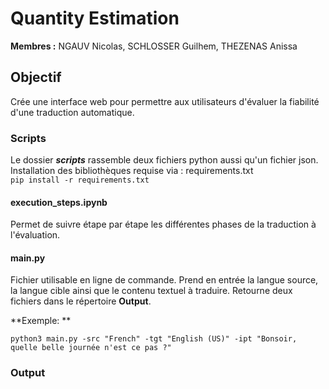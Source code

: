 # Quantity Estimation

**Membres :** NGAUV Nicolas, SCHLOSSER Guilhem, THEZENAS Anissa

## Objectif

Crée une interface web pour permettre aux utilisateurs d'évaluer la fiabilité d'une traduction automatique.

### Scripts

Le dossier ***scripts*** rassemble deux fichiers python aussi qu'un fichier json.  
Installation des bibliothèques requise via : requirements.txt  
```pip install -r requirements.txt```

#### execution_steps.ipynb
Permet de suivre étape par étape les différentes phases de la traduction à l'évaluation.

#### main.py
Fichier utilisable en ligne de commande. Prend en entrée la langue source, la langue cible ainsi que le contenu textuel à traduire. Retourne deux fichiers dans le répertoire **Output**.

**Exemple: **  
```  
python3 main.py -src "French" -tgt "English (US)" -ipt "Bonsoir, quelle belle journée n'est ce pas ?"
```

### Output

